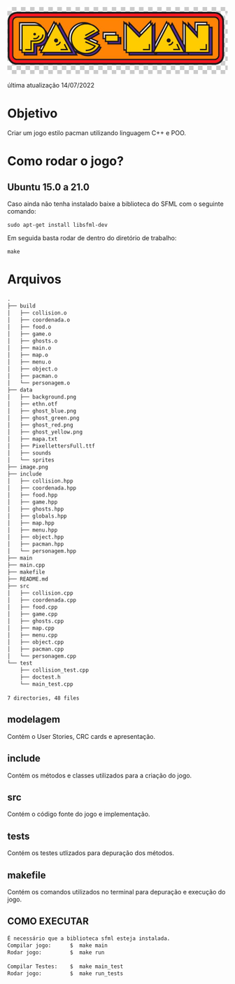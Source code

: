 ![alt text](image.png)

última atualização 14/07/2022
# Objetivo
Criar um jogo estilo pacman utilizando linguagem C++ e POO.
# Como rodar o jogo?
## Ubuntu 15.0 a 21.0
Caso ainda não tenha instalado baixe a biblioteca do SFML com o seguinte comando:
```
sudo apt-get install libsfml-dev
```
Em seguida basta rodar de dentro do diretório de trabalho:
```
make
```
# Arquivos
```
.
├── build
│   ├── collision.o
│   ├── coordenada.o
│   ├── food.o
│   ├── game.o
│   ├── ghosts.o
│   ├── main.o
│   ├── map.o
│   ├── menu.o
│   ├── object.o
│   ├── pacman.o
│   └── personagem.o
├── data
│   ├── background.png
│   ├── ethn.otf
│   ├── ghost_blue.png
│   ├── ghost_green.png
│   ├── ghost_red.png
│   ├── ghost_yellow.png
│   ├── mapa.txt
│   ├── PixellettersFull.ttf
│   ├── sounds
│   └── sprites
├── image.png
├── include
│   ├── collision.hpp
│   ├── coordenada.hpp
│   ├── food.hpp
│   ├── game.hpp
│   ├── ghosts.hpp
│   ├── globals.hpp
│   ├── map.hpp
│   ├── menu.hpp
│   ├── object.hpp
│   ├── pacman.hpp
│   └── personagem.hpp
├── main
├── main.cpp
├── makefile
├── README.md
├── src
│   ├── collision.cpp
│   ├── coordenada.cpp
│   ├── food.cpp
│   ├── game.cpp
│   ├── ghosts.cpp
│   ├── map.cpp
│   ├── menu.cpp
│   ├── object.cpp
│   ├── pacman.cpp
│   └── personagem.cpp
└── test
    ├── collision_test.cpp
    ├── doctest.h
    └── main_test.cpp

7 directories, 48 files
```
## modelagem
Contém o User Stories, CRC cards e apresentação.
## include
Contém os métodos e classes utilizados para a criação do jogo.
## src
Contém o código fonte do jogo e implementação.
## tests
Contém os testes utlizados para depuração dos métodos.
## makefile 
Contém os comandos utilizados no terminal para depuração e execução do jogo.

## COMO EXECUTAR

    É necessário que a biblioteca sfml esteja instalada.
    Compilar jogo:      $  make main
    Rodar jogo:         $  make run

    Compilar Testes:    $  make main_test
    Rodar jogo:         $  make run_tests